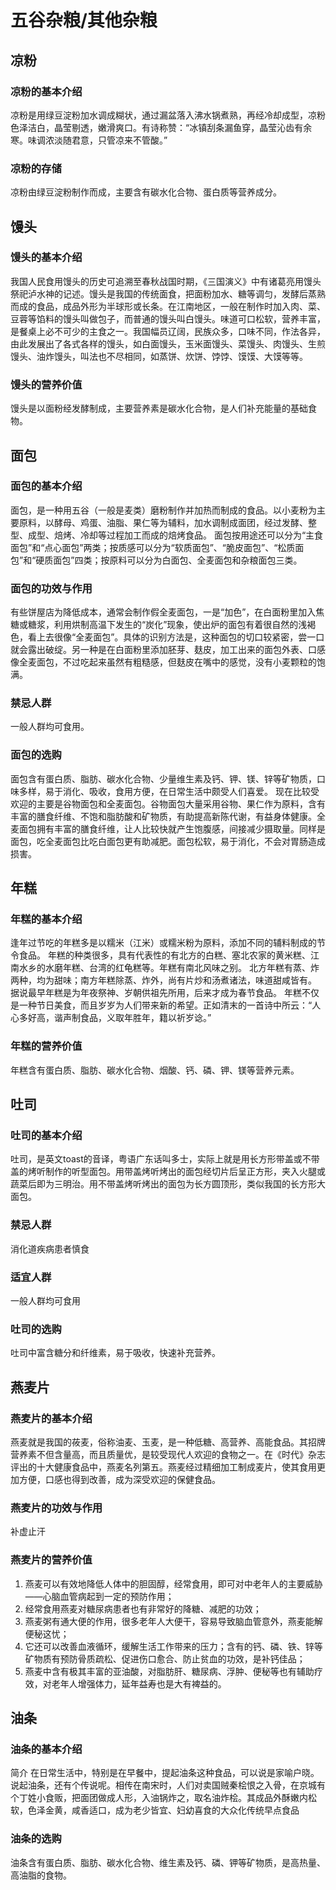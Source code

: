 # 五谷杂粮/其他杂粮

## 凉粉
### 凉粉的基本介绍
凉粉是用绿豆淀粉加水调成糊状，通过漏盆落入沸水锅煮熟，再经冷却成型，凉粉色泽洁白，晶莹剔透，嫩滑爽口。有诗称赞：“冰镇刮条漏鱼穿，晶莹沁齿有余寒。味调浓淡随君意，只管凉来不管酸。”


### 凉粉的存储
凉粉由绿豆淀粉制作而成，主要含有碳水化合物、蛋白质等营养成分。


## 馒头
### 馒头的基本介绍
我国人民食用馒头的历史可追溯至春秋战国时期，《三国演义》中有诸葛亮用馒头祭祀泸水神的记述。馒头是我国的传统面食，把面粉加水、糖等调匀，发酵后蒸熟而成的食品，成品外形为半球形或长条。在江南地区，一般在制作时加入肉、菜、豆蓉等馅料的馒头叫做包子，而普通的馒头叫白馒头。味道可口松软，营养丰富，是餐桌上必不可少的主食之一。我国幅员辽阔，民族众多，口味不同，作法各异，由此发展出了各式各样的馒头，如白面馒头，玉米面馒头、菜馒头、肉馒头、生煎馒头、油炸馒头，叫法也不尽相同，如蒸饼、炊饼、饽饽、馍馍、大馍等等。


### 馒头的营养价值
馒头是以面粉经发酵制成，主要营养素是碳水化合物，是人们补充能量的基础食物。


## 面包
### 面包的基本介绍
面包，是一种用五谷（一般是麦类）磨粉制作并加热而制成的食品。以小麦粉为主要原料，以酵母、鸡蛋、油脂、果仁等为辅料，加水调制成面团，经过发酵、整型、成型、焙烤、冷却等过程加工而成的焙烤食品。
面包按用途还可以分为“主食面包”和“点心面包”两类；按质感可以分为“软质面包”、“脆皮面包”、“松质面包”和“硬质面包”四类；按原料可以分为白面包、全麦面包和杂粮面包三类。

### 面包的功效与作用
有些饼屋店为降低成本，通常会制作假全麦面包，一是“加色”，在白面粉里加入焦糖或糖浆，利用烘制高温下发生的“炭化”现象，使出炉的面包有着很自然的浅褐色，看上去很像“全麦面包”。具体的识别方法是，这种面包的切口较紧密，尝一口就会露出破绽。另一种是在白面粉里添加胚芽、麸皮，加工出来的面包外表、口感像全麦面包，不过吃起来虽然有粗糙感，但麸皮在嘴中的感觉，没有小麦颗粒的饱满。

### 禁忌人群
一般人群均可食用。

### 面包的选购
面包含有蛋白质、脂肪、碳水化合物、少量维生素及钙、钾、镁、锌等矿物质，口味多样，易于消化、吸收，食用方便，在日常生活中颇受人们喜爱。
现在比较受欢迎的主要是谷物面包和全麦面包。谷物面包大量采用谷物、果仁作为原料，含有丰富的膳食纤维、不饱和脂肪酸和矿物质，有助提高新陈代谢，有益身体健康。全麦面包拥有丰富的膳食纤维，让人比较快就产生饱腹感，间接减少摄取量。同样是面包，吃全麦面包比吃白面包更有助减肥。面包松软，易于消化，不会对胃肠造成损害。


## 年糕
### 年糕的基本介绍
逢年过节吃的年糕多是以糯米（江米）或糯米粉为原料，添加不同的辅料制成的节令食品。
年糕的种类很多，具有代表性的有北方的白糕、塞北农家的黄米糕、江南水乡的水磨年糕、台湾的红龟糕等。年糕有南北风味之别。
北方年糕有蒸、炸两种，均为甜味；南方年糕除蒸、炸外，尚有片炒和汤煮诸法，味道甜咸皆有。
据说最早年糕是为年夜祭神、岁朝供祖先所用，后来才成为春节食品。
年糕不仅是一种节日美食，而且岁岁为人们带来新的希望。正如清末的一首诗中所云：“人心多好高，谐声制食品，义取年胜年，籍以祈岁谂。”


### 年糕的营养价值
年糕含有蛋白质、脂肪、碳水化合物、烟酸、钙、磷、钾、镁等营养元素。


## 吐司
### 吐司的基本介绍
吐司，是英文toast的音译，粤语广东话叫多士，实际上就是用长方形带盖或不带盖的烤听制作的听型面包。用带盖烤听烤出的面包经切片后呈正方形，夹入火腿或蔬菜后即为三明治。用不带盖烤听烤出的面包为长方圆顶形，类似我国的长方形大面包。


### 禁忌人群
消化道疾病患者慎食

### 适宜人群
一般人群均可食用

### 吐司的选购
吐司中富含糖分和纤维素，易于吸收，快速补充营养。



## 燕麦片
### 燕麦片的基本介绍
燕麦就是我国的莜麦，俗称油麦、玉麦，是一种低糖、高营养、高能食品。其招牌营养素不但含量高，而且质量优，是较受现代人欢迎的食物之一。在《时代》杂志评出的十大健康食品中，燕麦名列第五。燕麦经过精细加工制成麦片，使其食用更加方便，口感也得到改善，成为深受欢迎的保健食品。

### 燕麦片的功效与作用
补虚止汗

### 燕麦片的营养价值
1. 燕麦可以有效地降低人体中的胆固醇，经常食用，即可对中老年人的主要威胁――心脑血管病起到一定的预防作用；
2. 经常食用燕麦对糖尿病患者也有非常好的降糖、减肥的功效；
3. 燕麦粥有通大便的作用，很多老年人大便干，容易导致脑血管意外，燕麦能解便秘这忧；
4. 它还可以改善血液循环，缓解生活工作带来的压力；含有的钙、磷、铁、锌等矿物质有预防骨质疏松、促进伤口愈合、防止贫血的功效，是补钙佳品；
5. 燕麦中含有极其丰富的亚油酸，对脂肪肝、糖尿病、浮肿、便秘等也有辅助疗效，对老年人增强体力，延年益寿也是大有裨益的。


## 油条
### 油条的基本介绍
简介
在日常生活中，特别是在早餐中，提起油条这种食品，可以说是家喻户晓。说起油条，还有个传说呢。相传在南宋时，人们对卖国贼秦桧恨之入骨，在京城有个丁姓小食贩，把面团做成人形，入油锅炸之，取名油炸桧。其成品外酥嫩内松软，色泽金黄，咸香适口，成为老少皆宜、妇幼喜食的大众化传统早点食品

### 油条的选购
油条含有蛋白质、脂肪、碳水化合物、维生素及钙、磷、钾等矿物质，是高热量、高油脂的食物。


